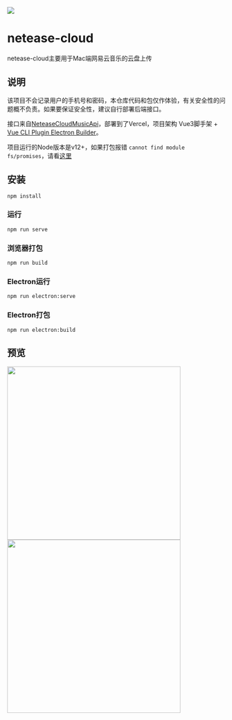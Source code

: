 ![](https://cdn.jsdelivr.net/gh/daodaolee/photobed@main/img/20220119050208.png)
# netease-cloud
netease-cloud主要用于Mac端网易云音乐的云盘上传

## 说明
该项目不会记录用户的手机号和密码，本仓库代码和包仅作体验，有关安全性的问题概不负责。如果要保证安全性，建议自行部署后端接口。

接口来自[NeteaseCloudMusicApi](https://github.com/Binaryify/NeteaseCloudMusicApi)，部署到了Vercel，项目架构 Vue3脚手架 + [Vue CLI Plugin Electron Builder](https://nklayman.github.io/vue-cli-plugin-electron-builder/)。

项目运行的Node版本是v12+，如果打包报错 `cannot find module fs/promises`，请看[这里](http://liqingsong.cc/article/detail/22)

## 安装
```
npm install
```

### 运行
```
npm run serve
```

### 浏览器打包
```
npm run build
```
### Electron运行
```
npm run electron:serve
```

### Electron打包
```
npm run electron:build
```
## 预览
<img src="https://cdn.jsdelivr.net/gh/daodaolee/photobed@main/img/20220119050335.png" style="width: 400px">
<img src="https://cdn.jsdelivr.net/gh/daodaolee/photobed@main/img/20220119050305.png" style="width: 400px">
